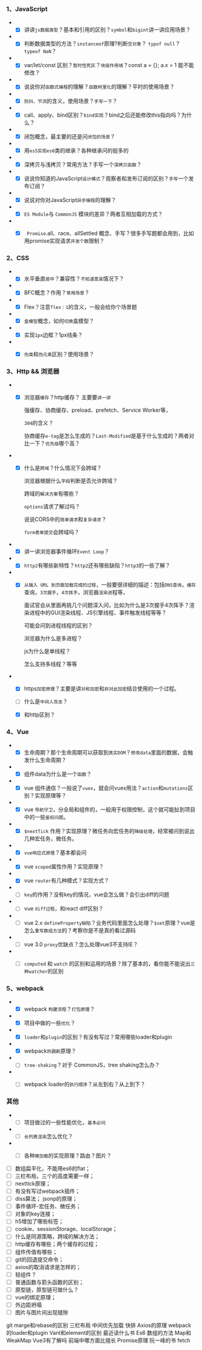 ### 1、JavaScript

- + [x] 讲讲`js数据类型`？基本和引用的区别？`symbol`和`bigint`讲一讲应用场景？
- + [x] 判断数据类型的方法？`instanceof`原理?判断`空对象`？ `typof null`？`typeof NaN`？
- + [x] var/let/const 区别？`暂时性死区`？`块级作用域`？const a = {}; a.x = 1 能不能修改？
- + [x] 说说你对`函数式编程`的理解？`函数柯里化`的理解？平时的使用场景？
- + [x] `防抖、节流`的含义，使用场景？`手写一下`？
- + [x] call、apply、bind区别？`bind实现`？bind之后还能修改this指向吗？为什么？
- + [x] 闭包概念，最主要的还是问`闭包的场景`？
- + [x] 用`es5实现es6`类的继承？各种继承问的挺多的
- + [x] 深拷贝与浅拷贝？常用方法？手写一个`深拷贝函数`？
- + [x] 说说你知道的JavaScript`设计模式`？观察者和发布订阅的区别？`手写`一个发布订阅？
- + [x] 说说对你对JavaScript`异步编程`的理解？
- + [x] `ES Module`与 `CommonJS` 模块的差异？两者互相加载的方式？
- + [x] ` Promise`.all、race、allSettled 概念、手写？很多手写题都会用到，比如用promise实现请求`并发个数`限制？



### 2、CSS

- + [x] 水平垂直`居中`？兼容性？`不知道宽高`情况下？
- + [x] BFC概念？作用？`常用场景`？
- + [x] Flex？注意`flex：1`的含义，一般会给你个场景题
- + [x] `盒模型`概念，如何`切换`盒模型？
- + [x] 实现`1px`边框？1px线条？
- + [x] `伪类`和`伪元素`区别？使用场景？



### 3、Http && 浏览器

- + [x] 浏览器`缓存`？http缓存？ 主要要`讲一讲`

    强缓存、协商缓存、preload、prefetch、Service Worker等，

    `304`的含义？

    协商缓存`e-tag`是怎么生成的？`Last-Modified`是基于什么生成的？两者对比一下？`优先级`哪个高？
- + [x] 什么是`跨域`？什么情况下会跨域？

    浏览器根据什么`字段`判断是否允许跨域？

    跨域的`解决方案`有哪些？

    `options`请求了解过吗？

    说说CORS中的`简单请求`和`复杂请求`？

    `form表单提交`会跨域吗？
- + [x] 讲一讲浏览器事件循环`Event Loop`？
- + [x] `http2`有哪些新特性？`http2`还有哪些缺陷？`http3`的一些了解？
- + [x] `从输入 URL 到页面加载完成的过程`，一般要很详细的描述：包括`DNS查询`，`缓存`查询，`3次握手`，`4次挥手`，浏览器`渲染进`程等，

    面试官会从里面再挑几个问题深入问，比如为什么是3次握手4次挥手？渲染进程中的GUI渲染线程、JS引擎线程、事件触发线程等等？

    可能会问到进程线程的区别？

    浏览器为什么是多进程？

    js为什么是单线程？

    怎么支持多线程？等等
- + [x] https`加密原理`？主要是讲`对称加密`和`非对此加密`结合使用的一个过程。
  + [ ] 什么是`中间人攻击`？
  + [x] 和http区别？



### 4、Vue

- + [x] 生命周期？那个生命周期可以获取到`真实DOM`？`修改data`里面的数据，会触发什么生命周期？
- + [x] 组件data为什么是一个`函数`？
- + [x] vue 组件通信？一般说了`vuex`，就会问vuex用法？`action`和`mutations`区别？实现原理等？
- + [x] vue `导航守卫`，分全局和组件的，一般用于权限控制，这个就可能扯到项目中的一些`鉴权问题`。
- + [x] `$nextTick` 作用？实现原理？微任务向宏任务的`降级处理`，经常被问到说出几种宏任务，微任务。
- + [x] `vue响应式原理`？基本都会问
- + [x] vue `scoped`属性作用？实现原理？
- + [x] vue `router`有几种模式？实现方式？
- + [ ] `key`的作用？没有key的情况，vue会怎么做？会引出diff的问题
- + [ ] vue `diff过程`，和react diff区别？
- + [ ] vue 2.x `defineProperty缺陷`？业务代码里面怎么处理？`$set`原理？vue是怎么`重写数组方法`的？考察你是不是真的看过源码
- + [ ] vue 3.0 `proxy`优缺点？怎么处理vue3不支持IE？
- + [ ] `computed` 和 `watch` 的区别和运用的场景？除了基本的，看你能不能说出`三种watcher`的区别



### 5、webpack 

- + [x] webpack `构建流程`？`打包原理`？
- + [x] 项目中做的一些`优化`？
- + [x] `loader`和`plugin`的区别？有没有写过？常用哪些loader和plugin
- + [x] webpack`热跟新`原理？
- + [ ] `tree-shaking`？对于 CommonJS，tree shaking怎么办？
- + [ ] webpack loader的`执行顺序`？从左到右？从上到下？



### 其他

- + [ ] 项目做过的一些性能优化，`基本必问`
- + [ ] `长列表渲染`怎么优化？
- + [ ] 各种`懒加载`的实现原理？路由？图片？



+ [ ] 数组扁平化，不能用es6的flat；
+ [ ] 三栏布局，三个的高度需要一样；
+ [ ] nexttick原理；
+ [ ] 有没有写过webpack插件；
+ [ ] diss算法； jsonp的原理；
+ [ ] 事件循环-宏任务、微任务；
+ [ ] 对象的key连接；
+ [ ] h5增加了哪些标签；
+ [ ] cookie、sessionStorage、localStorage；
+ [ ] 什么是同源策略，跨域的解决方法；
+ [ ] http缓存有哪些；两个缓存的过程；
+ [ ] 组件传值有哪些；
+ [ ] git的回退提交命令；
+ [ ] axios的取消请求是怎样的；
+ [ ] 轻组件？
+ [ ] 普通函数与箭头函数的区别；
+ [ ] 原型链，原型链可做什么？
+ [ ] vue的绑定原理；
+ [ ] 外边距坍塌
+ [ ] 图片与图片间出现缝隙

git marge和rebase的区别
三栏布局 中间优先加载
快排
Axios的原理
 webpack的loader和plugin
Vant和element的区别
最近读什么书
Es6
数组的方法
Map和WeakMap
Vue3有了解吗
前端中哪方面比擅长
Promise原理 阮一峰的书
fetch